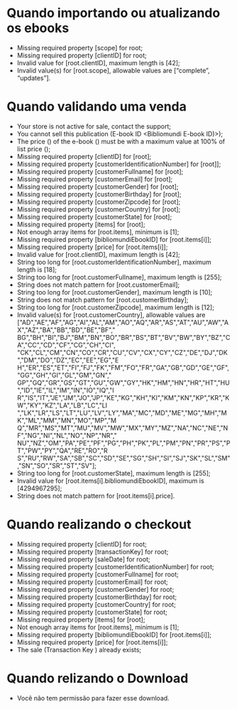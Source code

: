 # Quando importando ou atualizando os ebooks
- Missing required property [scope] for root;
- Missing required property [clientID] for root;
- Invalid value for [root.clientID], maximum length is [42];
- Invalid value(s) for [root.scope], allowable values are [“complete”, “updates”].
 
# Quando validando uma venda
- Your store is not active for sale, contact the support;
- You cannot sell this publication (E-book ID <Bibliomundi E-book ID)>);
- The price (<price>) of the e-book (<E-book ID>) must be with a maximum value at 100% of list price (<List Price>);
- Missing required property [clientID] for [root];
- Missing required property [customerIdentificationNumber] for [root]];
- Missing required property [customerFullname] for [root];
- Missing required property [customerEmail] for [root];
- Missing required property [customerGender] for [root];
- Missing required property [customerBirthday] for [root];
- Missing required property [customerZipcode] for [root];
- Missing required property [customerCountry] for [root];
- Missing required property [customerState] for [root];
- Missing required property [items] for [root];
- Not enough array items for [root.items], minimum is [1];
- Missing required property [bibliomundiEbookID] for [root.items[i]];
- Missing required property [price] for [root.items[i]];
- Invalid value for [root.clientID], maximum length is [42];
- String too long for [root.customerIdentificationNumber], maximum length is [18];
- String too long for [root.customerFullname], maximum length is [255];
- String does not match pattern for [root.customerEmail];
- String too long for [root.customerGender], maximum length is [10];
- String does not match pattern for [root.customerBirthday];
- String too long for [root.customerZipcode], maximum length is [12];
- Invalid value(s) for [root.customerCountry], allowable values are 
["AD","AE","AF","AG","AI","AL","AM","AO","AQ","AR","AS","AT","AU","AW","AX","AZ","BA","BB","BD","BE","BF","
BG","BH","BI","BJ","BM","BN","BO","BR","BS","BT","BV","BW","BY","BZ","CA","CC","CD","CF","CG","CH","CI",
"CK","CL","CM","CN","CO","CR","CU","CV","CX","CY","CZ","DE","DJ","DK","DM","DO","DZ","EC","EE","EG","E
H","ER","ES","ET","FI","FJ","FK","FM","FO","FR","GA","GB","GD","GE","GF","GG","GH","GI","GL","GM","GN","
GP","GQ","GR","GS","GT","GU","GW","GY","HK","HM","HN","HR","HT","HU","ID","IE","IL","IM","IN","IO","IQ","I
R","IS","IT","JE","JM","JO","JP","KE","KG","KH","KI","KM","KN","KP","KR","KW","KY","KZ","LA","LB","LC","LI
","LK","LR","LS","LT","LU","LV","LY","MA","MC","MD","ME","MG","MH","MK","ML","MM","MN","MO","MP","M
Q","MR","MS","MT","MU","MV","MW","MX","MY","MZ","NA","NC","NE","NF","NG","NI","NL","NO","NP","NR","
NU","NZ","OM","PA","PE","PF","PG","PH","PK","PL","PM","PN","PR","PS","PT","PW","PY","QA","RE","RO","R
S","RU","RW","SA","SB","SC","SD","SE","SG","SH","SI","SJ","SK","SL","SM","SN","SO","SR","ST","SV"];
- String too long for [root.customerState], maximum length is [255];
- Invalid value for [root.items[i].bibliomundiEbookID], maximum is [4294967295];
- String does not match pattern for [root.items[i].price].

# Quando realizando o checkout

- Missing required property [clientID] for root;
- Missing required property [transactionKey] for root;
- Missing required property [saleDate] for root;
- Missing required property [customerIdentificationNumber] for root;
- Missing required property [customerFullname] for root;
- Missing required property [customerEmail] for root;
- Missing required property [customerGender] for root;
- Missing required property [customerBirthday] for root;
- Missing required property [customerCountry] for root;
- Missing required property [customerState] for root;
- Missing required property [items] for [root];
- Not enough array items for [root.items], minimum is [1];
- Missing required property [bibliomundiEbookID] for [root.items[i]];
- Missing required property [price] for [root.items[i]];
- The sale (Transaction Key <Transaction Key>) already exists;

# Quando relizando o Download
- Você não tem permissão para fazer esse download.
